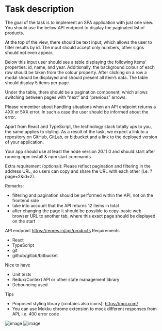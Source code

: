 # Task description
The goal of the task is to implement an SPA application with just one view. You should use
the below API endpoint to display the paginated list of products.

At the top of the view, there should be text input, which allows the user to filter results by id. The input should accept only
numbers, other signs should not even appear. 

Below this input user should see a table displaying the following items’ properties: id, name, and year. Additionally, the background
colour of each row should be taken from the colour property. After clicking on a row a modal
should be displayed and should present all item’s data. The table should display 5 items per
page. 

Under the table, there should be a pagination component, which allows switching
between pages with “next” and “previous” arrows.


Please remember about handling situations when an API endpoint returns a 4XX or 5XX
error. In such a case the user should be informed about the error.

Apart from React and TypeScript, the technology stack totally ups to you, the same applies
to styling. As a result of the task, we expect a link to a repository on GitHub, GitLab, or
bitbucket and a link to the deployed version of your application.

Your app should use at least
the node version 20.11.0 and should start after running npm install & npm start
commands.

Extra requirement (optional):
Please reflect pagination and filtering in the address URL, so users can copy and share the
URL with each other (i.e. ?page=2&id=2).

Remarks:
- filtering and pagination should be performed within the API, not on the frontend side
- take into account that the API returns 12 items in total
- after changing the page it should be possible to copy-paste web browser URL to another
tab, where this exact page should be displayed on the start

API endpoint
https://reqres.in/api/products
Requirements
- React
- TypeScript
- git
- github/gitlab/bitbucket

Nice to have
- Unit tests
- Redux/Context API or other state management library
- Debouncing used

Tips
- Proposed styling library (contains also icons): https://mui.com/
- You can use Mokku chrome extension to mock different responses from API, i.e. 400
error code

![image](https://github.com/kacperwolanski/spaApp/assets/101999487/fc3362fd-d434-4f1f-b60b-1c19ff9c4282)
![image](https://github.com/kacperwolanski/spaApp/assets/101999487/5708a5fc-5252-4124-8012-d803947b1457)

